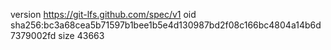 version https://git-lfs.github.com/spec/v1
oid sha256:bc3a68cea5b71597b1bee1b5e4d130987bd2f08c166bc4804a14b6d7379002fd
size 43663
